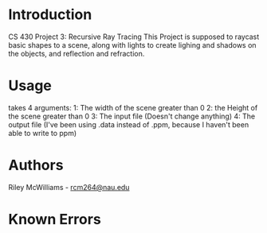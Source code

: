 # Introduction
CS 430 Project 3: Recursive Ray Tracing
This Project is supposed to raycast basic shapes to a scene, along
with lights to create lighing and shadows on the objects, and reflection
and refraction.

# Usage
takes 4 arguments:
1: The width of the scene greater than 0
2: the Height of the scene greater than 0
3: The input file (Doesn't change anything)
4: The output file (I've been using .data instead of .ppm, because I haven't
                    been able to write to ppm)

# Authors
Riley McWilliams - rcm264@nau.edu

# Known Errors
